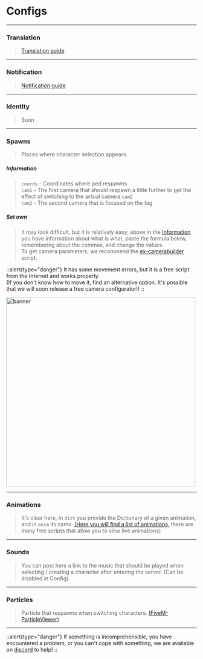 # Configs

---

### Translation

> [Translation guide](/general-informations/translations)

---

### Notification

> [Notification guide](/general-informations/translations)

---

### Identity

> Soon

---

### Spawns

> Places where character selection appears.

##### Information
> `coords` - Coordinates where ped respawns<br>
> `cam1` - The first camera that should respawn a little further to get the effect of switching to the actual camera `cam2`<br>
> `cam2` - The second camera that is focused on the fag

##### Set own

> It may look difficult, but it is relatively easy, above in the [Information](#information) you have information about what is what, paste the formula below, remembering about the commas, and change the values.<br>
> To get camera parameters, we recommend the [ex-camerabuilder](https://github.com/TheExquis/ex-camerabuilder) script.

::alert{type="danger"}
It has some movement errors, but it is a free script from the Internet and works properly.<br>
(If you don't know how to move it, find an alternative option. It's possible that we will soon release a free camera configurator!)
::

<p>
  <img src="/newcam.gif" width="500" title="banner">
</p>

---

### Animations

> It's clear here, in `dict` you provide the Dictionary of a given animation, and in `anim` its name. [(Here you will find a list of animations,](https://alexguirre.github.io/animations-list/) there are many free scripts that allow you to view live animations)

---

### Sounds

> You can post here a link to the music that should be played when selecting / creating a character after entering the server. (Can be disabled in Config)

---

### Particles

> Particle that respawns when switching characters. [(FiveM-ParticleViewer)](https://github.com/freamee/FiveM-ParticleViewer)

---

::alert{type="danger"}
If something is incomprehensible, you have encountered a problem, or you can't cope with something, we are available on [discord](http://dc.arctis-store.pl) to help!
::